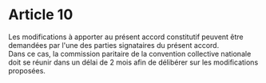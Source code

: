 # Article 10

  
Les modifications à apporter au présent accord constitutif peuvent être demandées par l'une des parties signataires du présent accord.  
Dans ce cas, la commission paritaire de la convention collective nationale doit se réunir dans un délai de 2 mois afin de délibérer sur les modifications proposées.


